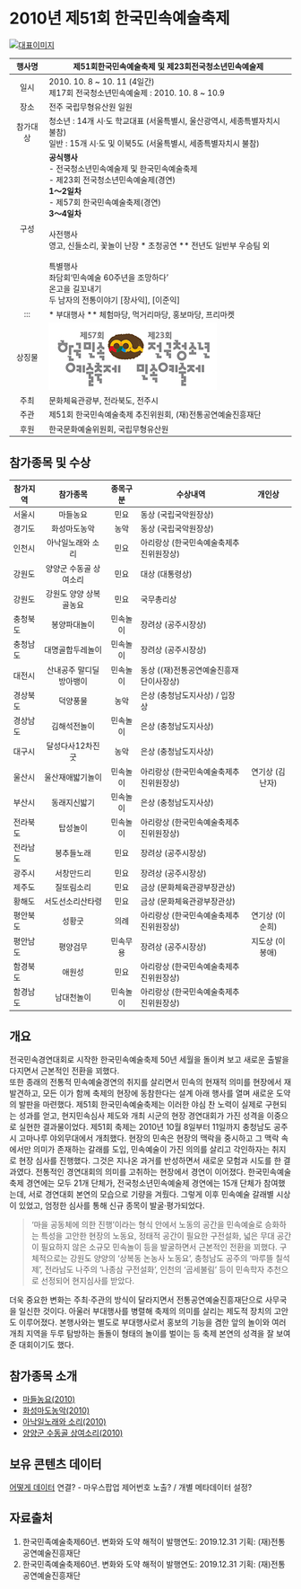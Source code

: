 # 2010년 제51회 한국민속예술축제

[![대표이미지](http://www.kfaf.or.kr/archive/image/2010_한국민속예술제_main.png)](//www.naver.com)



| 행사명  | 제51회한국민속예술축제 및 제23회전국청소년민속예술제 | 
| :-------------: |-------------| 
| 일시  | 2010. 10. 8 ~ 10. 11 (4일간)<br/>제17회 전국청소년민속예술제 : 2010. 10. 8 ~ 10.9 | 
| 장소	| 전주 국립무형유산원 일원 | 
| 참가대상 | 청소년 : 14개 시‧도 학교대표 (서울특별시, 울산광역시, 세종특별자치시 불참)<br/>일반 : 15개 시‧도 및 이북5도 (서울특별시, 세종특별자치시 불참) | 
| 구성  | **공식행사**<br/>- 전국청소년민속예술제 및 한국민속예술축제<br/>- 제23회 전국청소년민속예술제(경연)<br/>**1～2일차**<br/>- 제57회 한국민속예술축제(경연)<br/>**3～4일차**<br/><br/>사전행사 <br/>영고, 신들소리, 꽃놀이 난장	* 초청공연 ** 전년도 일반부 우승팀 외	<br/><br/>특별행사 <br/>좌담회‘민속예술 60주년을 조망하다’<br/> 온고을 길꼬내기<br/>두 남자의 전통이야기 [장사익], [이준익]	| 
| ::: | * 부대행사 ** 체험마당, 먹거리마당, 홍보마당, 프리마켓 | 
| 상징물   | [![상징물](https://github.com/BadToki/minarchive/blob/eb781c3170fc333dbdc0a98252b40bc042020f4a/archive/image/thumb-%E1%84%8C%E1%85%A651%E1%84%92%E1%85%AC%E1%84%92%E1%85%A1%E1%86%AB%E1%84%80%E1%85%AE%E1%86%A8%E1%84%86%E1%85%B5%E1%86%AB%E1%84%89%E1%85%A9%E1%86%A8%E1%84%8B%E1%85%A8%E1%84%89%E1%85%AE%E1%86%AF%E1%84%8E%E1%85%AE%E1%86%A8%E1%84%8C%E1%85%A6%E1%84%92%E1%85%B1%E1%84%8C%E1%85%A1%E1%86%BC.jpg)](https://github.com/BadToki/minarchive/blob/7957b485d38dd60378f72fe59b5ba7100701b7e5/asset/picture/pic-%EC%A0%9C51%ED%9A%8C%ED%95%9C%EA%B5%AD%EB%AF%BC%EC%86%8D%EC%98%88%EC%88%A0%EC%B6%95%EC%A0%9C%ED%9C%98%EC%9E%A5.md) | 
| 주최	| 문화체육관광부, 전라북도, 전주시 | 
| 주관	| 제51회 한국민속예술축제 추진위원회, (재)전통공연예술진흥재단 | 
| 후원	| 한국문화예술위원회, 국립무형유산원 | 

## 참가종목 및 수상
| 참가지역  | 참가종목  | 종목구분  | 수상내역  | 개인상 | 
| ------------- |:-------------:|:-------------:|-------------|:-------------:|
| 서울시  | 마들농요  | 민요  | 동상 (국립국악원장상) | 
| 경기도  | 화성마도농악  | 농악  | 동상 (국립국악원장상) | 
| 인천시  | 아낙일노래와 소리  | 민요  | 아리랑상 (한국민속예술축제추진위원장상) | 
| 강원도  | 양양군 수동골 상여소리  | 민요  | 대상 (대통령상) | 
| 강원도  | 강원도 양양 상복골농요  | 민요  | 국무총리상 | 
| 충청북도  | 봉양파대놀이  | 민속놀이  | 장려상 (공주시장상) | 
| 충청남도  | 대명골합두레놀이  | 민속놀이  | 장려상 (공주시장상) | 
| 대전시  | 산내공주 말디딜방아뱅이  | 민속놀이  | 동상 ((재)전통공연예술진흥재단이사장상) | 
| 경상북도  | 덕양풍물  | 농악  | 은상 (충청남도지사상) / 입장상 | 
| 경상남도  | 김해석전놀이  | 민속놀이  | 은상 (충청남도지사상) | 
| 대구시  | 달성다사12차진굿  | 농악  | 은상 (충청남도지사상) | 
| 울산시  | 울산재애밟기놀이  | 민속놀이  | 아리랑상 (한국민속예술축제추진위원장상)  | 연기상 (김난자)	|
| 부산시  | 동래지신밟기  | 민속놀이  | 은상 (충청남도지사상) | 
| 전라북도  | 탑성놀이  | 민속놀이  | 아리랑상 (한국민속예술축제추진위원장상) | 
| 전라남도  | 봉추들노래  | 민요  | 장려상 (공주시장상) | 
| 광주시  | 서창만드리  | 민요  | 장려상 (공주시장상) | 
| 제주도  | 질또림소리  | 민요  | 금상 (문화체육관광부장관상) | 
| 황해도  | 서도선소리산타령  | 민요  | 금상 (문화체육관광부장관상) | 
| 평안북도  | 성황굿  | 의례  | 아리랑상 (한국민속예술축제추진위원장상)  | 연기상 (이순희)	|
| 평안남도  | 평양검무  | 민속무용  | 장려상 (공주시장상)  | 지도상 (이봉애)	|
| 함경북도  | 애원성  | 민요  | 아리랑상 (한국민속예술축제추진위원장상) | 
| 함경남도  | 남대천놀이  | 민속놀이  | 아리랑상 (한국민속예술축제추진위원장상) | 

## 개요
전국민속경연대회로 시작한 한국민속예술축제 50년 세월을 돌이켜 보고 새로운 출발을 다지면서 근본적인 전환을 꾀했다.<br/>
또한 종래의 전통적 민속예술경연의 취지를 살리면서 민속의 현재적 의미를 현장에서 재발견하고, 모든 이가 함께 축제의 현장에 동참한다는 설계 아래 행사를 열며 새로운 도약의 발판을 마련했다. 
제51회 한국민속예술축제는 이러한 야심 찬 노력이 실제로 구현되는 성과를 얻고, 현지민속심사 제도와 개최 시군의 현장 경연대회가 가진 성격을 이중으로 실현한 결과물이었다. 제51회 축제는 2010년 10월 8일부터 11일까지 충청남도 공주시 고마나루 야외무대에서 개최했다. 현장의 민속은 현장의 맥락을 중시하고 그 맥락 속에서만 의미가 존재하는 갈래를 도입, 민속예술이 가진 의의를 살리고 각인하자는 취지로 현장 심사를 진행했다. 그것은 지나온 과거를 반성하면서 새로운 모험과 시도를 한 결과였다. 
전통적인 경연대회의 의미를 고취하는 현장에서 경연이 이어졌다. 한국민속예술축제 경연에는 모두 21개 단체가, 전국청소년민속예술제 경연에는 15개 단체가 참여했는데, 서로 경연대회 본연의 모습으로 기량을 겨뤘다. 그렇게 이후 민속예술 갈래별 시상이 있었고, 엄정한 심사를 통해 신규 종목이 발굴·평가되었다.
> ‘마을 공동체에 의한 진행’이라는 형식 안에서 노동의 공간을 민속예술로 승화하는 특성을 고안한 현장의 노동요, 정태적 공간이 필요한 구전설화, 넓은 무대 공간이 필요하지 않은 소규모 민속놀이 등을 발굴하면서 근본적인 전환을 꾀했다. 구체적으로는 강원도 양양의 ‘상복동 논농사 노동요’, 충청남도 공주의 ‘마루뜰 칠석제’, 전라남도 나주의 ‘나종삼 구전설화’, 인천의 ‘곱세불림’ 등이 민속학자 추천으로 선정되어 현지심사를 받았다.  

더욱 중요한 변화는 주최·주관의 방식이 달라지면서 전통공연예술진흥재단으로 사무국을 일신한 것이다.
아울러 부대행사를 병렬해 축제의 의미를 살리는 제도적 장치의 고안도 이루어졌다. 본행사와는 별도로 부대행사로서 홍보의 기능을 겸한 앞의 놀이와 여러 개최 지역을 두루 탐방하는 돌돌이 형태의 놀이를 벌이는 등 축제 본연의 성격을 잘 보여준 대회이기도 했다.


## 참가종목 소개
- [마들농요(2010)](performance/마들농요.md "문서바로가기")
- [화성마도농악(2010)](performance/화성마도농악.md "문서바로가기")
- [아낙일노래와 소리(2010)](performance/아낙일노래와소리.md "문서바로가기")
- [양양군 수동골 상여소리(2010)](performance/양양군수동골상여소리.md "문서바로가기")


## 보유 콘텐츠 데이터

[어떻게 데이터](asset/picture/나막신흑피화등신발.md) 연결? - 마우스팝업 제어번호 노출? / 개별 메타데이터 설정?



## 자료출처
1. 한국민족예술축제60년. 변화와 도약 해적이 발행연도: 2019.12.31 기획: (재)전통공연예술진흥재단
2. 한국민족예술축제60년. 변화와 도약 해적이 발행연도: 2019.12.31 기획: (재)전통공연예술진흥재단

